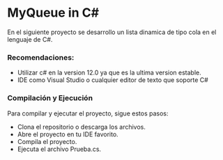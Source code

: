 # MyQueue in C#

En el siguiente proyecto se desarrollo un lista dinamica de tipo cola en el lenguaje de  C#.

### Recomendaciones:
- Utilizar c# en la version 12.0 ya que es la ultima version estable.
- IDE como Visual Studio o cualquier editor de texto que soporte C#

### Compilación y Ejecución
Para compilar y ejecutar el proyecto, sigue estos pasos:

- Clona el repositorio o descarga los archivos.
- Abre el proyecto en tu IDE favorito.
- Compila el proyecto.
- Ejecuta el archivo Prueba.cs.
